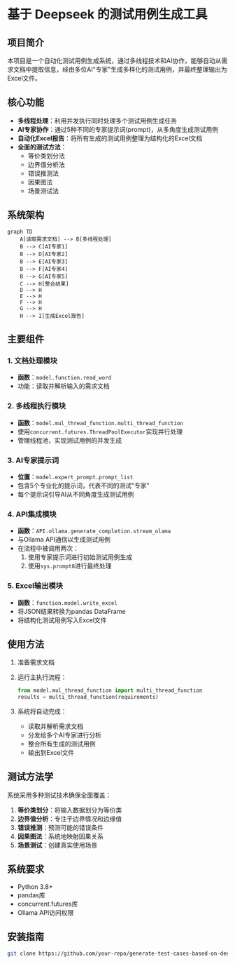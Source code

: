 # 基于 Deepseek 的测试用例生成工具

## 项目简介

本项目是一个自动化测试用例生成系统，通过多线程技术和AI协作，能够自动从需求文档中提取信息，经由多位AI"专家"生成多样化的测试用例，并最终整理输出为Excel文件。

## 核心功能

- **多线程处理**：利用并发执行同时处理多个测试用例生成任务
- **AI专家协作**：通过5种不同的专家提示词(prompt)，从多角度生成测试用例
- **自动化Excel报告**：将所有生成的测试用例整理为结构化的Excel文档
- **全面的测试方法**：
  - 等价类划分法
  - 边界值分析法
  - 错误推测法
  - 因果图法
  - 场景测试法

## 系统架构

```mermaid
graph TD
    A[读取需求文档] --> B[多线程处理]
    B --> C[AI专家1]
    B --> D[AI专家2]
    B --> E[AI专家3]
    B --> F[AI专家4]
    B --> G[AI专家5]
    C --> H[整合结果]
    D --> H
    E --> H
    F --> H
    G --> H
    H --> I[生成Excel报告]
```

## 主要组件

### 1. 文档处理模块

- **函数**：`model.function.read_word`
- 功能：读取并解析输入的需求文档

### 2. 多线程执行模块

- **函数**：`model.mul_thread_function.multi_thread_function`
- 使用`concurrent.futures.ThreadPoolExecutor`实现并行处理
- 管理线程池，实现测试用例的并发生成

### 3. AI专家提示词

- **位置**：`model.expert_prompt.prompt_list`
- 包含5个专业化的提示词，代表不同的测试"专家"
- 每个提示词引导AI从不同角度生成测试用例

### 4. API集成模块

- **函数**：`API.ollama.generate_completion.stream_olama`
- 与Ollama API通信以生成测试用例
- 在流程中被调用两次：
  1. 使用专家提示词进行初始测试用例生成
  2. 使用`sys.prompt8`进行最终处理

### 5. Excel输出模块

- **函数**：`function.model.write_excel`
- 将JSON结果转换为pandas DataFrame
- 将结构化测试用例写入Excel文件

## 使用方法

1. 准备需求文档
2. 运行主执行流程：

   ```python
   from model.mul_thread_function import multi_thread_function
   results = multi_thread_function(requirements)
   ```

3. 系统将自动完成：
   - 读取并解析需求文档
   - 分发给多个AI专家进行分析
   - 整合所有生成的测试用例
   - 输出到Excel文件

## 测试方法学

系统采用多种测试技术确保全面覆盖：

1. **等价类划分**：将输入数据划分为等价类
2. **边界值分析**：专注于边界情况和边缘值
3. **错误推测**：预测可能的错误条件
4. **因果图法**：系统地映射因果关系
5. **场景测试**：创建真实使用场景

## 系统要求

- Python 3.8+
- pandas库
- concurrent.futures库
- Ollama API访问权限

## 安装指南

```bash
git clone https://github.com/your-repo/generate-test-cases-based-on-deepseek.git
```
